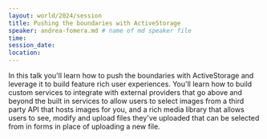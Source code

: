 ```yaml
---
layout: world/2024/session
title: Pushing the boundaries with ActiveStorage
speaker: andrea-fomera.md # name of md speaker file
time:
session_date:
location:
---
```


In this talk you'll learn how to push the boundaries with ActiveStorage and leverage it to build feature rich user experiences. You'll learn how to build custom services to integrate with external providers that go above and beyond the built in services to allow users to select images from a third party API that hosts images for you, and a rich media library that allows users to see, modify and upload files they've uploaded that can be selected from in forms in place of uploading a new file.
